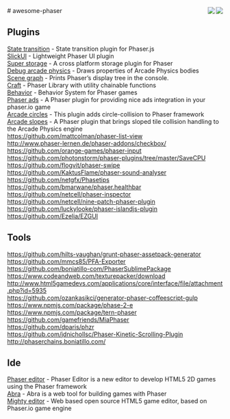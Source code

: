 <img src="http://phaser.io/images/github/div-getting-started.png" align="right">
<img src="http://phaser.io/images/github/learn.jpg" align="right">
# awesome-phaser


Plugins
-------
[State transition](https://github.com/cristianbote/phaser-state-transition) - State transition plugin for Phaser.js  
[SlickUI](https://github.com/Flaxis/slick-ui) - Lightweight Phaser UI plugin  
[Super storage](https://github.com/orange-games/phaser-super-storage) - A cross platform storage plugin for Phaser  
[Debug arcade physics](https://github.com/samme/phaser-plugin-debug-arcade-physics) - Draws properties of Arcade Physics bodies  
[Scene graph](https://github.com/samme/phaser-plugin-scene-graph) - Prints Phaser’s display tree in the console.  
[Craft](https://github.com/webcaetano/craft) - Phaser Library with utility chainable functions  
[Behavior](https://github.com/luizbills/phaser-behavior-plugin) - Behavior System for Phaser games  
[Phaser ads](https://github.com/orange-games/phaser-ads) - A Phaser plugin for providing nice ads integration in your phaser.io game  
[Arcade circles](https://github.com/VitaZheltyakov/phaser-arcade-circles-plugin) - This plugin adds circle-collision to Phaser framework  
[Arcade slopes](https://github.com/hexus/phaser-arcade-slopes) - A Phaser plugin that brings sloped tile collision handling to the Arcade Physics engine  
https://github.com/mattcolman/phaser-list-view  
http://www.phaser-lernen.de/phaser-addons/checkbox/  
https://github.com/orange-games/phaser-input  
https://github.com/photonstorm/phaser-plugins/tree/master/SaveCPU  
https://github.com/flogvit/phaser-swipe  
https://github.com/KaktusFlame/phaser-sound-analyser  
https://github.com/netgfx/Phasetips  
https://github.com/bmarwane/phaser.healthbar  
https://github.com/netcell/phaser-inspector  
https://github.com/netcell/nine-patch-phaser-plugin  
https://github.com/luckylooke/phaser-islandjs-plugin  
https://github.com/Ezelia/EZGUI  

Tools
-----
https://github.com/hilts-vaughan/grunt-phaser-assetpack-generator  
https://github.com/mmcs85/PFA-Exporter  
https://github.com/boniatillo-com/PhaserSublimePackage  
https://www.codeandweb.com/texturepacker/download  
http://www.html5gamedevs.com/applications/core/interface/file/attachment.php?id=5935  
https://github.com/ozankasikci/generator-phaser-coffeescript-gulp  
https://www.npmjs.com/package/phase-2-e  
https://www.npmjs.com/package/tern-phaser  
https://github.com/gamefriends/MiaPhaser  
https://github.com/dparis/phzr  
https://github.com/jdnichollsc/Phaser-Kinetic-Scrolling-Plugin  
http://phaserchains.boniatillo.com/  

Ide
---
[Phaser editor](https://gumroad.com/l/phasereditor) - Phaser Editor is a new editor to develop HTML5 2D games using the Phaser framework  
[Abra](https://aurifexlabs.com/) - Abra is a web tool for building games with Phaser  
[Mighty editor](http://mightyfingers.com/) - Web based open source HTML5 game editor, based on Phaser.io game engine  
